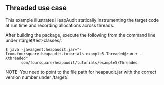 ## Threaded use case

This example illustrates HeapAudit statically instrumenting the target code at
run time and recording allocations across threads.

After building the package, execute the following from the command line under
/target/test-classes/.

	$ java -javaagent:heapaudit.jar="-Icom.foursquare.heapaudit.tutorials.example5.Threaded@run.+ -Xthreaded"
	       com/foursquare/heapaudit/tutorials/example5/Threaded

NOTE: You need to point to the file path for heapaudit.jar with the correct
version number under /target/.
